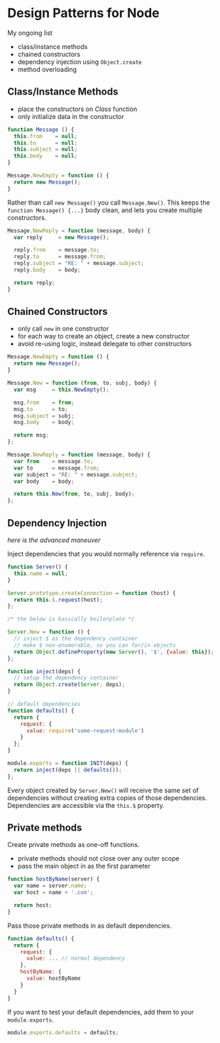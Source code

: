 # Design Patterns for Node

My ongoing list

- class/instance methods
- chained constructors
- dependency injection using `Object.create`
- method overloading

## Class/Instance Methods

- place the constructors on *Class* function
- only initialize data in the constructor

```javascript
function Message () {
  this.from    = null;
  this.to      = null;
  this.subject = null;
  this.body    = null;
}

Message.NewEmpty = function () {
  return new Message();
}
```

Rather than call `new Message()` you call `Message.New()`.
This keeps the `function Message() {...}` body clean,
and lets you create multiple constructors.

```javascript
Message.NewReply = function (message, body) {
  var reply     = new Message();

  reply.from    = message.to;
  reply.to      = message.from;
  reply.subject = "RE: " + message.subject;
  reply.body    = body;

  return reply;
}
```

## Chained Constructors

- only call `new` in one constructor
- for each way to create an object, create a new constructor
- avoid re-using logic, instead delegate to other constructors

```javascript
Message.NewEmpty = function () {
  return new Message();
}

Message.New = function (from, to, subj, body) {
  var msg     = this.NewEmpty();

  msg.from    = from;
  msg.to      = to;
  msg.subject = subj;
  msg.body    = body;

  return msg;  
};

Message.NewReply = function (message, body) {
  var from    = message.to;
  var to      = message.from;
  var subject = "RE: " + message.subject;
  var body    = body;

  return this.New(from, to, subj, body);
};
```

## Dependency Injection

*here is the advanced maneuver*

Inject dependencies that you would normally reference via `require`.

```javascript
function Server() {
  this.name = null;
}

Server.prototype.createConnection = function (host) {
  return this.$.request(host);
};

/* the below is basically boilerplate */

Server.New = function () {
  // inject $ as the dependency container
  // make $ non-enumerable, so you can for/in objects
  return Object.defineProperty(new Server(), '$', {value: this});
};

function inject(deps) {
  // setup the dependency container
  return Object.create(Server, deps);
}

// default dependencies
function defaults() {
  return {
    request: {
      value: require('some-request-module')
    }
  };
}

module.exports = function INIT(deps) {
  return inject(deps || defaults());
};
```

Every object created by `Server.New()` will receive the same set of dependencies
without creating extra copies of those dependencies.
Dependencies are accessible via the `this.$` property.

## Private methods

Create private methods as one-off functions.

- private methods should not close over any outer scope
- pass the main object in as the first parameter

```javascript
function hostByName(server) {
  var name = server.name;
  var host = name + '.com';

  return host;
}
```

Pass those private methods in as default dependencies.

```javascript
function defaults() {
  return {
    request: {
      value: ... // normal dependency
    },
    hostByName: {
      value: hostByName
    }
  }
}
```

If you want to test your default dependencies,
add them to your `module.exports`.

```javascript
module.exports.defaults = defaults;
```
